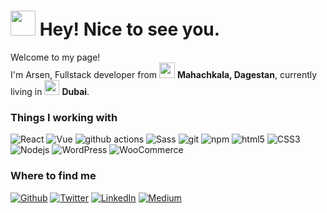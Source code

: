 <h1><img src="https://em-content.zobj.net/source/noto-emoji-animations/344/smiling-face-with-sunglasses_1f60e.gif" width="40"/> Hey! Nice to see you.</h1>


<p>Welcome to my page! </br> I'm Arsen, Fullstack developer from <img src="https://upload.wikimedia.org/wikipedia/commons/6/6f/Animated-Flag-Dagestan.gif" width="25"/> <b>Mahachkala, Dagestan</b>, currently living in <img src="https://static.wixstatic.com/media/af20f2_63c924836ad647ab946545e7c9d15f18~mv2.gif" width="24"/> <b>Dubai</b>. </p>
<h3>Things I working with</h3>
<p>
  <img alt="React" src="https://img.shields.io/badge/-React-45b8d8?style=flat-square&logo=react&logoColor=white" />
  <img alt="Vue" src="https://img.shields.io/badge/-Vue-13aa52?style=flat-square&logo=Vue.js&logoColor=white" />
  <img alt="github actions" src="https://img.shields.io/badge/-Github_Actions-2088FF?style=flat-square&logo=github-actions&logoColor=white" />
  <img alt="Sass" src="https://img.shields.io/badge/-Sass-CC6699?style=flat-square&logo=sass&logoColor=white" />
  <img alt="git" src="https://img.shields.io/badge/-Git-F05032?style=flat-square&logo=git&logoColor=white" />
  <img alt="npm" src="https://img.shields.io/badge/-NPM-CB3837?style=flat-square&logo=npm&logoColor=white" />
  <img alt="html5" src="https://img.shields.io/badge/-HTML5-E34F26?style=flat-square&logo=html5&logoColor=white" />
  <img alt="CSS3" src="https://img.shields.io/badge/-CSS3-db7092?style=flat-square&logo=css3&logoColor=white" />
  <img alt="Nodejs" src="https://img.shields.io/badge/-Nodejs-43853d?style=flat-square&logo=Node.js&logoColor=white" />
  <img alt="WordPress" src="https://img.shields.io/badge/-WordPress-46a2f1?style=flat-square&logo=WordPress&logoColor=white" />
  <img alt="WooCommerce" src="https://img.shields.io/badge/-WooCommerce-311C87?style=flat-square&logo=WooCommerce&logoColor=white" />
</p>





<h3>Where to find me</h3>
<p><a href="https://github.com/Chopercot" target="_blank"><img alt="Github" src="https://img.shields.io/badge/GitHub-%2312100E.svg?&style=for-the-badge&logo=Github&logoColor=white" /></a> <a href="https://twitter.com/Guibz16" target="_blank"><img alt="Twitter" src="https://img.shields.io/badge/twitter-%231DA1F2.svg?&style=for-the-badge&logo=twitter&logoColor=white" /></a> <a href="https://www.linkedin.com/in/thomas-guibert" target="_blank"><img alt="LinkedIn" src="https://img.shields.io/badge/WhatsApp-43b41.svg?&style=for-the-badge&logo=WhatsApp&logoColor=white" /></a> <a href="https://t.me/arsencottt" target="_blank"><img alt="Medium" src="https://img.shields.io/badge/Telegram-%231DA1F2.svg?&style=for-the-badge&logo=telegram&logoColor=white" /></a>
</p>
